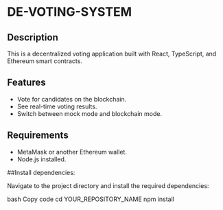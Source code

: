 # DE-VOTING-SYSTEM


## Description
This is a decentralized voting application built with React, TypeScript, and Ethereum smart contracts.

## Features
- Vote for candidates on the blockchain.
- See real-time voting results.
- Switch between mock mode and blockchain mode.

## Requirements
- MetaMask or another Ethereum wallet.
- Node.js installed.

##Install dependencies:

Navigate to the project directory and install the required dependencies:

bash
Copy code
cd YOUR_REPOSITORY_NAME
npm install


